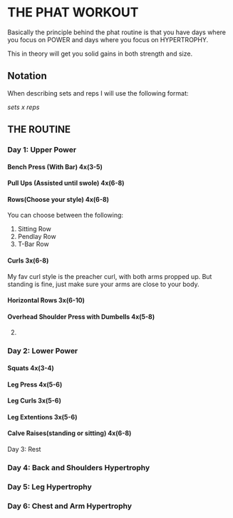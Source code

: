 # THE PHAT WORKOUT
Basically the principle behind the phat routine is that you have days where you focus on POWER and days where you focus on HYPERTROPHY. 

This in theory will get you solid gains in both strength and size. 
## Notation
When describing sets and reps I will use the following format:

*sets x reps*


## THE ROUTINE

### Day 1: Upper Power
#### Bench Press (With Bar) 4x(3-5)
#### Pull Ups (Assisted until swole) 4x(6-8)
#### Rows(Choose your style) 4x(6-8)
You can choose between the following:
1. Sitting Row
2. Pendlay Row
3. T-Bar Row

#### Curls 3x(6-8)
My fav curl style is the preacher curl, with both arms propped up. But standing is fine, just make sure your arms are close to your body.

#### Horizontal Rows 3x(6-10)
#### Overhead Shoulder Press with Dumbells 4x(5-8) 






2. 
### Day 2: Lower Power
#### Squats 4x(3-4)
#### Leg Press 4x(5-6)
#### Leg Curls 3x(5-6)
#### Leg Extentions 3x(5-6)
#### Calve Raises(standing or sitting) 4x(6-8)

Day 3: Rest
### Day 4: Back and Shoulders Hypertrophy
### Day 5: Leg Hypertrophy
### Day 6: Chest and Arm Hypertrophy